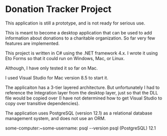 # Donation Tracker Project

This application is still a prototype, and is not ready for serious use.

This is meant to become a desktop application that can be used to add information
about donations to a charitable organization. So far very few features are implemented.

This project is written in C# using the .NET framework 4.x.
I wrote it using Eto Forms so that it could run on Windows, Mac, or Linux.

Although, I have only tested it so far on Mac.

I used Visual Studio for Mac version 8.5 to start it.

The applicaiton has a 3-tier layered architecture. But unfortunately
I had to reference the Integration layer from the desktop layer, just so
that the DLL file would be copied over (I have not determined how to get
Visual Studio to copy over transitive dependencies).

The application uses PostgreSQL (version 12.1) as a relational database management system, and does not use an ORM.




some-computer:~some-username:  psql --version
psql (PostgreSQL) 12.1
